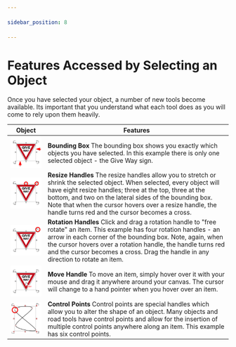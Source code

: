 ```yaml
---

sidebar_position: 8

---
```

# Features Accessed by Selecting an Object

Once you have selected your object, a number of new tools become available. Its important that you understand what each tool does as you will come to rely upon them heavily.

|Object                                             |Features|
|---------------------------------------------------|--------|
|![Bounding_box_table](./assets/Bounding_box_table.png)    |**Bounding Box**  The bounding box shows you exactly which objects you have selected. In this example there is only one selected object - the Give Way sign.|
|![Resize_Handles_table](./assets/Resize_Handles_table.png)  |**Resize Handles**  The resize handles allow you to stretch or shrink the selected object. When selected, every object will have eight resize handles; three at the top, three at the bottom, and two on the lateral sides of the bounding box. Note that when the cursor hovers over a resize handle, the handle turns red and the cursor becomes a cross.|
|![Rotation_Handles_table](./assets/Rotation_Handles_table.png)|**Rotation Handles**  Click and drag a rotation handle to "free rotate" an item. This example has four rotation handles - an arrow in each corner of the bounding box. Note, again, when the cursor hovers over a rotation handle, the handle turns red and the cursor becomes a cross. Drag the handle in any direction to rotate an item.            |
|![Move_Handles_table](./assets/Move_Handles_table.png)    |**Move Handle**  To move an item, simply hover over it with your mouse and drag it anywhere around your canvas. The cursor will change to a hand pointer when you hover over an item.                                                                                                                                                                       |
|![Control_points_table](./assets/Control_points_table.png)  |**Control Points**  Control points are special handles which allow you to alter the shape of an object. Many objects and road tools have control points and allow for the insertion of multiple control points anywhere along an item. This example has six control points.                                                                               |

